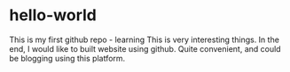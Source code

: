 # hello-world
This is my first github repo - learning
This is very interesting things. In the end, I would like to built website using github. Quite convenient, and could be blogging using this platform. 

